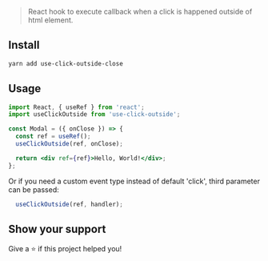 > React hook to execute callback when a click is happened outside of html element.

## Install

```sh
yarn add use-click-outside-close
```

## Usage

```jsx
import React, { useRef } from 'react';
import useClickOutside from 'use-click-outside';

const Modal = ({ onClose }) => {
  const ref = useRef();
  useClickOutside(ref, onClose);

  return <div ref={ref}>Hello, World!</div>;
};
```

Or if you need a custom event type instead of default 'click', third parameter can be passed:

```js
  useClickOutside(ref, handler);
```

## Show your support

Give a ⭐️ if this project helped you!
